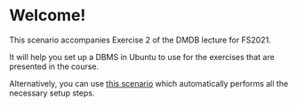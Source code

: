 # Welcome!

This scenario accompanies Exercise 2 of the DMDB lecture for FS2021.

It will help you set up a DBMS in Ubuntu to use for the exercises that are presented in the course.

Alternatively, you can use [this scenario](https://www.katacoda.com/dmdb2020/scenarios/exercise_02_auto) which automatically performs all the necessary setup steps.